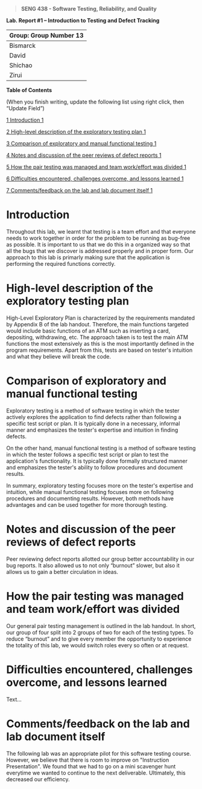 >   **SENG 438 - Software Testing, Reliability, and Quality**

**Lab. Report \#1 – Introduction to Testing and Defect Tracking**

| Group: Group Number 13     |
|-----------------|
| Bismarck                |   
| David               |   
| Shichao               |   
| Zirui

**Table of Contents**

(When you finish writing, update the following list using right click, then
“Update Field”)

[1 Introduction	1](#_Toc439194677)

[2 High-level description of the exploratory testing plan	1](#_Toc439194678)

[3 Comparison of exploratory and manual functional testing	1](#_Toc439194679)

[4 Notes and discussion of the peer reviews of defect reports	1](#_Toc439194680)

[5 How the pair testing was managed and team work/effort was
divided	1](#_Toc439194681)

[6 Difficulties encountered, challenges overcome, and lessons
learned	1](#_Toc439194682)

[7 Comments/feedback on the lab and lab document itself	1](#_Toc439194683)

# Introduction

Throughout this lab, we learnt that testing is a team effort and that everyone needs to work together in order for the problem to be running as bug-free as possible. It is important to us that we do this in a organized way so that all the bugs that we discover is addressed properly and in proper form. Our approach to this lab is primarly making sure that the application is performing the required functions correctly.

# High-level description of the exploratory testing plan

High-Level Exploratory Plan is characterized by the requirements mandated by Appendix B of the lab handout. Therefore, the main functions targeted would include basic functions of an ATM such as inserting a card, depositing, withdrawing, etc. The approach taken is to test the main ATM functions the most extensively as this is the most importantly defined in the program requirements. Apart from this, tests are based on tester's intuition and what they believe will break the code.

# Comparison of exploratory and manual functional testing
Exploratory testing is a method of software testing in which the tester actively explores the application to find defects rather than following a specific test script or plan. It is typically done in a necessary, informal manner and emphasizes the tester's expertise and intuition in finding defects.

On the other hand, manual functional testing is a method of software testing in which the tester follows a specific test script or plan to test the application's functionality. It is typically done formally structured manner and emphasizes the tester's ability to follow procedures and document results.

In summary, exploratory testing focuses more on the tester's expertise and intuition, while manual functional testing focuses more on following procedures and documenting results. However, both methods have advantages and can be used together for more thorough testing.

# Notes and discussion of the peer reviews of defect reports

Peer reviewing defect reports allotted our group better accountability in our bug reports. It also allowed us to not only “burnout” slower, but also it allows us to gain a better circulation in ideas. 


# How the pair testing was managed and team work/effort was divided 

Our general pair testing management is outlined in the lab handout. In short, our group of four split into 2 groups of two for each of the testing types. To reduce “burnout” and to give every member the opportunity to experience the totality of this lab, we would switch roles every so often or at request.

# Difficulties encountered, challenges overcome, and lessons learned

Text…

# Comments/feedback on the lab and lab document itself

The following lab was an appropriate pilot for this software testing course. However, we believe that there is room to improve on "Instruction Presentation". We found that we had to go on a mini scavenger hunt everytime we wanted to continue to the next deliverable. Ultimately, this decreased our efficiency.
